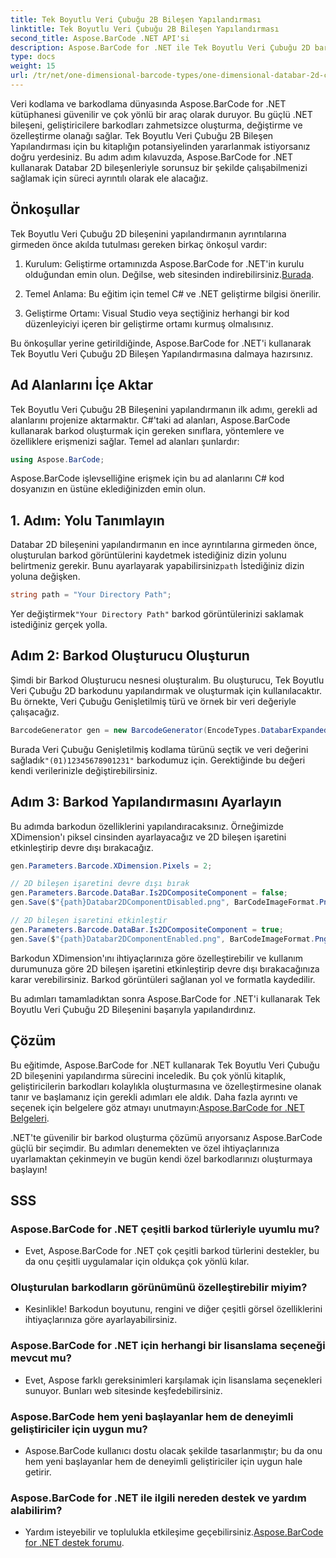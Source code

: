 ```yaml
---
title: Tek Boyutlu Veri Çubuğu 2B Bileşen Yapılandırması
linktitle: Tek Boyutlu Veri Çubuğu 2B Bileşen Yapılandırması
second_title: Aspose.BarCode .NET API'si
description: Aspose.BarCode for .NET ile Tek Boyutlu Veri Çubuğu 2D barkodları oluşturun. Yapılandırma ve özelleştirme için adım adım kılavuzumuzu izleyin. Bugün benzersiz barkodlar oluşturmaya başlayın!
type: docs
weight: 15
url: /tr/net/one-dimensional-barcode-types/one-dimensional-databar-2d-component-configuration/
---
```


Veri kodlama ve barkodlama dünyasında Aspose.BarCode for .NET kütüphanesi güvenilir ve çok yönlü bir araç olarak duruyor. Bu güçlü .NET bileşeni, geliştiricilere barkodları zahmetsizce oluşturma, değiştirme ve özelleştirme olanağı sağlar. Tek Boyutlu Veri Çubuğu 2B Bileşen Yapılandırması için bu kitaplığın potansiyelinden yararlanmak istiyorsanız doğru yerdesiniz. Bu adım adım kılavuzda, Aspose.BarCode for .NET kullanarak Databar 2D bileşenleriyle sorunsuz bir şekilde çalışabilmenizi sağlamak için süreci ayrıntılı olarak ele alacağız.

## Önkoşullar

Tek Boyutlu Veri Çubuğu 2D bileşenini yapılandırmanın ayrıntılarına girmeden önce akılda tutulması gereken birkaç önkoşul vardır:

1. Kurulum: Geliştirme ortamınızda Aspose.BarCode for .NET'in kurulu olduğundan emin olun. Değilse, web sitesinden indirebilirsiniz.[Burada](https://releases.aspose.com/barcode/net/).

2. Temel Anlama: Bu eğitim için temel C# ve .NET geliştirme bilgisi önerilir.

3. Geliştirme Ortamı: Visual Studio veya seçtiğiniz herhangi bir kod düzenleyiciyi içeren bir geliştirme ortamı kurmuş olmalısınız.

Bu önkoşullar yerine getirildiğinde, Aspose.BarCode for .NET'i kullanarak Tek Boyutlu Veri Çubuğu 2D Bileşen Yapılandırmasına dalmaya hazırsınız.

## Ad Alanlarını İçe Aktar

Tek Boyutlu Veri Çubuğu 2B Bileşenini yapılandırmanın ilk adımı, gerekli ad alanlarını projenize aktarmaktır. C#'taki ad alanları, Aspose.BarCode kullanarak barkod oluşturmak için gereken sınıflara, yöntemlere ve özelliklere erişmenizi sağlar. Temel ad alanları şunlardır:

```csharp
using Aspose.BarCode;
```

Aspose.BarCode işlevselliğine erişmek için bu ad alanlarını C# kod dosyanızın en üstüne eklediğinizden emin olun.

## 1. Adım: Yolu Tanımlayın

Databar 2D bileşenini yapılandırmanın en ince ayrıntılarına girmeden önce, oluşturulan barkod görüntülerini kaydetmek istediğiniz dizin yolunu belirtmeniz gerekir. Bunu ayarlayarak yapabilirsiniz`path` İstediğiniz dizin yoluna değişken.

```csharp
string path = "Your Directory Path";
```

 Yer değiştirmek`"Your Directory Path"` barkod görüntülerinizi saklamak istediğiniz gerçek yolla.

## Adım 2: Barkod Oluşturucu Oluşturun

Şimdi bir Barkod Oluşturucu nesnesi oluşturalım. Bu oluşturucu, Tek Boyutlu Veri Çubuğu 2D barkodunu yapılandırmak ve oluşturmak için kullanılacaktır. Bu örnekte, Veri Çubuğu Genişletilmiş türü ve örnek bir veri değeriyle çalışacağız.

```csharp
BarcodeGenerator gen = new BarcodeGenerator(EncodeTypes.DatabarExpanded, "(01)12345678901231");
```

 Burada Veri Çubuğu Genişletilmiş kodlama türünü seçtik ve veri değerini sağladık`"(01)12345678901231"` barkodumuz için. Gerektiğinde bu değeri kendi verilerinizle değiştirebilirsiniz.

## Adım 3: Barkod Yapılandırmasını Ayarlayın

Bu adımda barkodun özelliklerini yapılandıracaksınız. Örneğimizde XDimension'ı piksel cinsinden ayarlayacağız ve 2D bileşen işaretini etkinleştirip devre dışı bırakacağız.

```csharp
gen.Parameters.Barcode.XDimension.Pixels = 2;

// 2D bileşen işaretini devre dışı bırak
gen.Parameters.Barcode.DataBar.Is2DCompositeComponent = false;
gen.Save($"{path}Databar2DComponentDisabled.png", BarCodeImageFormat.Png);

// 2D bileşen işaretini etkinleştir
gen.Parameters.Barcode.DataBar.Is2DCompositeComponent = true;
gen.Save($"{path}Databar2DComponentEnabled.png", BarCodeImageFormat.Png);
```

Barkodun XDimension'ını ihtiyaçlarınıza göre özelleştirebilir ve kullanım durumunuza göre 2D bileşen işaretini etkinleştirip devre dışı bırakacağınıza karar verebilirsiniz. Barkod görüntüleri sağlanan yol ve formatla kaydedilir.

Bu adımları tamamladıktan sonra Aspose.BarCode for .NET'i kullanarak Tek Boyutlu Veri Çubuğu 2D Bileşenini başarıyla yapılandırdınız.

## Çözüm

 Bu eğitimde, Aspose.BarCode for .NET kullanarak Tek Boyutlu Veri Çubuğu 2D bileşenini yapılandırma sürecini inceledik. Bu çok yönlü kitaplık, geliştiricilerin barkodları kolaylıkla oluşturmasına ve özelleştirmesine olanak tanır ve başlamanız için gerekli adımları ele aldık. Daha fazla ayrıntı ve seçenek için belgelere göz atmayı unutmayın:[Aspose.BarCode for .NET Belgeleri](https://reference.aspose.com/barcode/net/).

.NET'te güvenilir bir barkod oluşturma çözümü arıyorsanız Aspose.BarCode güçlü bir seçimdir. Bu adımları denemekten ve özel ihtiyaçlarınıza uyarlamaktan çekinmeyin ve bugün kendi özel barkodlarınızı oluşturmaya başlayın!

## SSS

### Aspose.BarCode for .NET çeşitli barkod türleriyle uyumlu mu?
- Evet, Aspose.BarCode for .NET çok çeşitli barkod türlerini destekler, bu da onu çeşitli uygulamalar için oldukça çok yönlü kılar.

### Oluşturulan barkodların görünümünü özelleştirebilir miyim?
- Kesinlikle! Barkodun boyutunu, rengini ve diğer çeşitli görsel özelliklerini ihtiyaçlarınıza göre ayarlayabilirsiniz.

### Aspose.BarCode for .NET için herhangi bir lisanslama seçeneği mevcut mu?
- Evet, Aspose farklı gereksinimleri karşılamak için lisanslama seçenekleri sunuyor. Bunları web sitesinde keşfedebilirsiniz.

### Aspose.BarCode hem yeni başlayanlar hem de deneyimli geliştiriciler için uygun mu?
- Aspose.BarCode kullanıcı dostu olacak şekilde tasarlanmıştır; bu da onu hem yeni başlayanlar hem de deneyimli geliştiriciler için uygun hale getirir.

### Aspose.BarCode for .NET ile ilgili nereden destek ve yardım alabilirim?
-  Yardım isteyebilir ve toplulukla etkileşime geçebilirsiniz.[Aspose.BarCode for .NET destek forumu](https://forum.aspose.com/c/barcode/13).